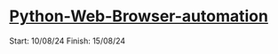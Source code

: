 # [Python-Web-Browser-automation](https://github.com/MrAnon89/Python-Web-Browser-automation/tree/main)
Start: 10/08/24                                Finish: 15/08/24

